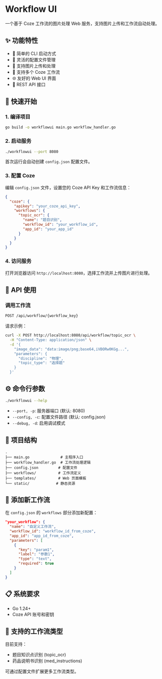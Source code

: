 # Workflow UI

一个基于 Coze 工作流的图片处理 Web 服务，支持图片上传和工作流自动处理。

## ✨ 功能特性

- 🚀 简单的 CLI 启动方式
- 🔧 灵活的配置文件管理
- 📸 支持图片上传和处理
- 🔄 支持多个 Coze 工作流
- 🌐 友好的 Web UI 界面
- 📝 REST API 接口

## 🚀 快速开始

### 1. 编译项目

```bash
go build -o workflowui main.go workflow_handler.go
```

### 2. 启动服务

```bash
./workflowui --port 8080
```

首次运行会自动创建 `config.json` 配置文件。

### 3. 配置 Coze

编辑 `config.json` 文件，设置您的 Coze API Key 和工作流信息：

```json
{
  "coze": {
    "apikey": "your_coze_api_key",
    "workflows": {
      "topic_ocr": {
        "name": "题目识别",
        "workflow_id": "your_workflow_id",
        "app_id": "your_app_id"
      }
    }
  }
}
```

### 4. 访问服务

打开浏览器访问 `http://localhost:8080`，选择工作流并上传图片进行处理。

## 📖 API 使用

### 调用工作流

```bash
POST /api/workflow/{workflow_key}
```

请求示例：

```bash
curl -X POST http://localhost:8080/api/workflow/topic_ocr \
  -H "Content-Type: application/json" \
  -d '{
    "image_data": "data:image/png;base64,iVBORw0KGg...",
    "parameters": {
      "discipline": "物理",
      "topic_type": "选择题"
    }
  }'
```

## ⚙️ 命令行参数

```bash
./workflowui --help
```

- `--port, -p`: 服务器端口 (默认: 8080)
- `--config, -c`: 配置文件路径 (默认: config.json)  
- `--debug, -d`: 启用调试模式

## 📁 项目结构

```
.
├── main.go              # 主程序入口
├── workflow_handler.go  # 工作流处理逻辑
├── config.json         # 配置文件
├── workflows/          # 工作流定义
├── templates/          # Web 页面模板
└── static/            # 静态资源
```

## 🔧 添加新工作流

在 `config.json` 的 `workflows` 部分添加新配置：

```json
"your_workflow": {
  "name": "自定义工作流",
  "workflow_id": "workflow_id_from_coze",
  "app_id": "app_id_from_coze",
  "parameters": [
    {
      "key": "param1",
      "label": "参数1",
      "type": "text",
      "required": true
    }
  ]
}
```

## 📋 系统要求

- Go 1.24+
- Coze API 账号和密钥

## 🤝 支持的工作流类型

目前支持：
- 题目知识点识别 (topic_ocr)
- 药品说明书识别 (med_instructions)

可通过配置文件扩展更多工作流类型。 